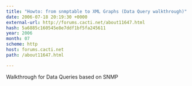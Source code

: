 ```yaml
---
title: "Howto: from snmptable to XML Graphs (Data Query walkthrough)"
date: 2006-07-18 20:19:30 +0000
external-url: http://forums.cacti.net/about11647.html
hash: 5a6885c160545e8e7ddf1bf5fa245611
year: 2006
month: 07
scheme: http
host: forums.cacti.net
path: /about11647.html

---
```


Walkthrough for Data Queries based on SNMP
